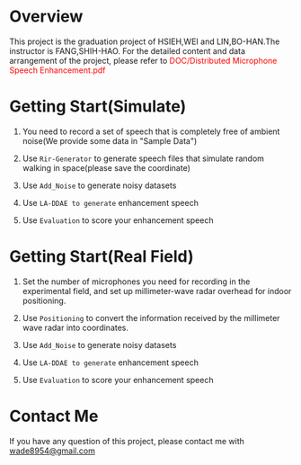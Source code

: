 # Overview
This project is the graduation project of HSIEH,WEI and LIN,BO-HAN.The instructor  is FANG,SHIH-HAO. For the detailed content and data arrangement of the project, please refer to
<span style="color:red">
DOC/Distributed Microphone Speech Enhancement.pdf
</span>

# Getting Start(Simulate)
1. You need to record a set of speech that is completely free of ambient noise(We provide some data in "Sample Data")

2. Use <code>Rir-Generator</code> to generate speech files that simulate random walking in space(please save the coordinate)

3. Use <code>Add_Noise</code> to generate noisy datasets

4. Use <code>LA-DDAE to generate</code> enhancement speech

5. Use <code>Evaluation</code> to score your enhancement speech

# Getting Start(Real Field)

1. Set the number of microphones you need for recording in the experimental field, and set up millimeter-wave radar overhead for indoor positioning.

2. Use <code>Positioning</code> to convert the information received by the millimeter wave radar into coordinates.

3. Use <code>Add_Noise</code> to generate noisy datasets

4. Use <code>LA-DDAE to generate</code> enhancement speech

5. Use <code>Evaluation</code> to score your enhancement speech

# Contact Me
If you have any question of this project, please contact me with wade8954@gmail.com